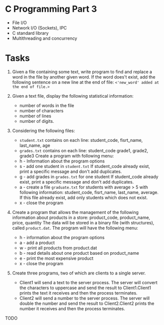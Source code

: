 # C Programming Part 3
  * File I/O 
  * Network I/O (Sockets), IPC 
  * C standard library
  * Multithreading and concurrency
  
   
# Tasks

1. Given a file containing some text, write program to find and replace a word in the file by another given word.
If the word does't exist, add the following sentence on a new line at the end of file: `<'new_word' added at the end of file.>`

2. Given a text file, display the following statistical information: 
    - number of words in the file
    - number of characters
    - number of lines
    - number of digits.

3. Considering the following files:
    - `student.txt` contains on each line:
      student_code, fisrt_name, last_name, age
    -  `grades.txt` contains on each line:
      student_code grade1, grade2, grade3
  Create a program with following menu:
    - h - Information about the program options
    - s - add one student in `student.txt`
        If student_code already exist, print a specific message and don't add duplicates.
    - g - add grades in `grades.txt` for one student
        If student_code already exist, print a specific message and don't add duplicates.
    - a - create a file `graduate.txt` for students with average > 5 with following information:
      student_code, fisrt_name, last_name, average.
	  If this file already exist, add only students which does not exist.
    - x - close the program


4. Create a program that allows the management of the following information about products in a store: product_code, product_name, price, quantity
The data will be stored in a binary file (with structures), called `product.dat`. The program will have the following menu:
    - h - information about the program options
    - a - add a product
    - w - print all products from product.dat
    - b - read details about one product based on product_name
    - e - print the most expensive product
    - x - close the program

5. Create three programs, two of which are clients to a single server. 
    - Client1 will send a text to the server process. The server will convert the characters to uppercase
 and send the result to Client1.Client1 prints the text it receives and then the process terminates.
    - Client2 will send a number to the server process. The server will double the number and send the result to Client2.Client2 prints the number it receives and then the process terminates.


TODO
